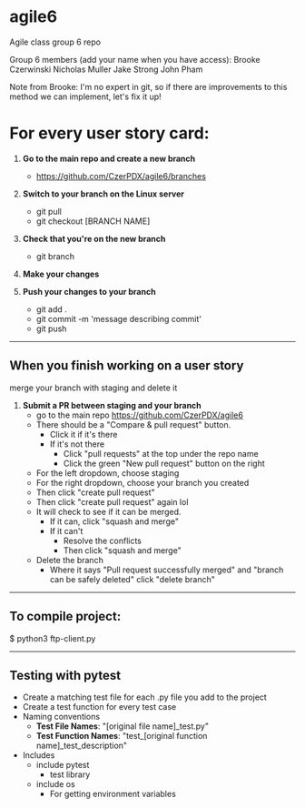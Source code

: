 # agile6
Agile class group 6 repo

Group 6 members (add your name when you have access):
Brooke Czerwinski
Nicholas Muller
Jake Strong
John Pham

Note from Brooke: I'm no expert in git, so if there are improvements to this method we can implement, let's fix it up!


# For every user story card:

1. **Go to the main repo and create a new branch**<br>
    - https://github.com/CzerPDX/agile6/branches

2. **Switch to your branch on the Linux server**
    - git pull
    - git checkout [BRANCH NAME]

3. **Check that you're on the new branch**
    - git branch

4. **Make your changes**

5. **Push your changes to your branch**
    - git add .
    - git commit -m 'message describing commit'
    - git push

<hr>

## When you finish working on a user story
merge your branch with staging and delete it

1. **Submit a PR between staging and your branch**
    - go to the main repo https://github.com/CzerPDX/agile6
    - There should be a "Compare & pull request" button. 
      - Click it if it's there
      - If it's not there
        - Click "pull requests" at the top under the repo name
        - Click the green "New pull request" button on the right
    - For the left dropdown, choose staging
    - For the right dropdown, choose your branch you created
    - Then click "create pull request"
    - Then click "create pull request" again lol
    - It will check to see if it can be merged.
      - If it can, click "squash and merge"
      - If it can't
        - Resolve the conflicts
        - Then click "squash and merge"
    - Delete the branch
      - Where it says "Pull request successfully merged" and "branch can be safely deleted" click "delete branch"
      

<hr>

## To compile project:
$ python3 ftp-client.py

<hr>

## Testing with pytest
- Create a matching test file for each .py file you add to the project
- Create a test function for every test case
- Naming conventions
    - **Test File Names**: "[original file name]_test.py"
    - **Test Function Names**: "test_[original function name]_test_description"
- Includes
    - include pytest
        - test library
    - include os
        - For getting environment variables